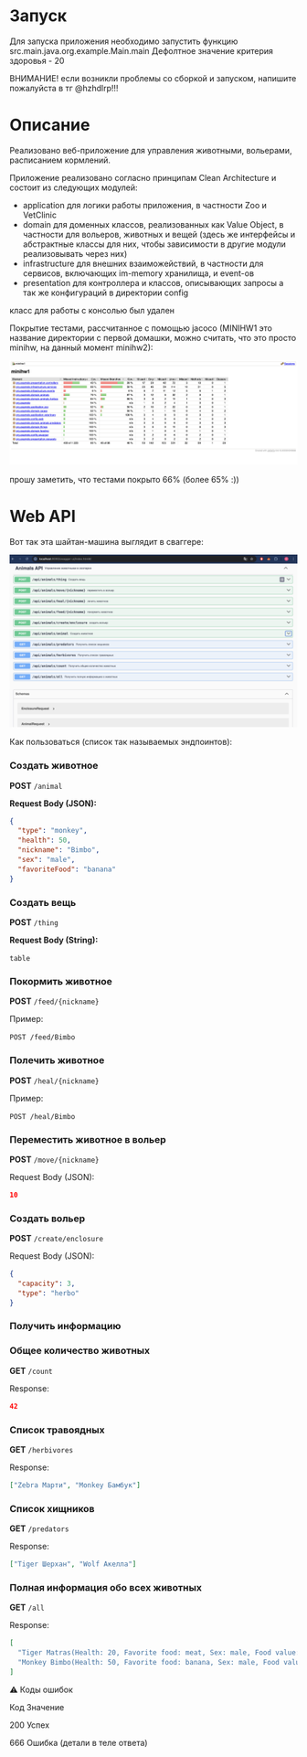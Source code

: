 # Запуск

Для запуска приложения необходимо запустить функцию src.main.java.org.example.Main.main
Дефолтное значение критерия здоровья - 20

ВНИМАНИЕ! если возникли проблемы со сборкой и запуском, напишите пожалуйста в тг @hzhdlrp!!!

# Описание

Реализовано веб-приложение для управления животными, вольерами, расписанием кормлений.

Приложение реализовано согласно принципам Clean Architecture и состоит из следующих модулей: 
- application для логики работы приложения, в частности Zoo и VetClinic
- domain для доменных классов, реализованных как Value Object, в частности для вольеров, животных и вещей (здесь же интерфейсы и абстрактные классы для них, чтобы зависимости в другие модули реализовывать через них)
- infrastructure для внешних взаиможействий, в частности для сервисов, включающих im-memory хранилища, и event-ов
- presentation для контроллера и классов, описывающих запросы
а так же конфигураций в директории config

класс для работы с консолью был удален

Покрытие тестами, рассчитанное с помощью jacoco (MINIHW1 это название директории с первой домашки, можно считать, что это просто minihw, на данный момент minihw2):



![photo.png](photo.png)

прошу заметить, что тестами покрыто 66% (более 65% :))


# Web API

Вот так эта шайтан-машина выглядит в сваггере:

![photo1.png](photo1.png)

Как пользоваться (список так называемых эндпоинтов):



### Создать животное

**POST** `/animal`

**Request Body (JSON):**
```json
{
  "type": "monkey",
  "health": 50,
  "nickname": "Bimbo",
  "sex": "male",
  "favoriteFood": "banana"
}
```

### Создать вещь
**POST** `/thing`

**Request Body (String):**

```table```


### Покормить животное
**POST** `/feed/{nickname}`

Пример:

```POST /feed/Bimbo```

### Полечить животное
**POST** `/heal/{nickname}`

Пример:

```POST /heal/Bimbo```


### Переместить животное в вольер
**POST** `/move/{nickname}`

Request Body (JSON):

```json
10
```

### Создать вольер
**POST** `/create/enclosure`

Request Body (JSON):

```json
{
  "capacity": 3,
  "type": "herbo"
}
```


### Получить информацию
### Общее количество животных
**GET** `/count`

Response:

```json
42
```
### Список травоядных
**GET** `/herbivores`

Response:

```json
["Zebra Марти", "Monkey Бамбук"]
```
### Список хищников
**GET** `/predators`

Response:

```json
["Tiger Шерхан", "Wolf Акелла"]
```
### Полная информация обо всех животных
**GET** `/all`

Response:

```json
[
  "Tiger Matras(Health: 20, Favorite food: meat, Sex: male, Food value: 20, Status: healthy)",
  "Monkey Bimbo(Health: 50, Favorite food: banana, Sex: male, Food value: 10, Status: hungry)"
]
```

⚠️ Коды ошибок

Код	 Значение

200	 Успех

666	 Ошибка (детали в теле ответа)

